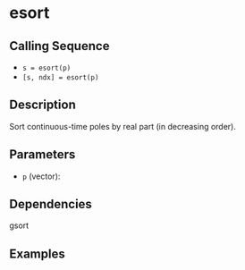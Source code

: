# esort
## Calling Sequence
- `s = esort(p)`
- `[s, ndx] = esort(p)`

## Description
Sort continuous-time poles by real part (in decreasing order).

## Parameters
- `p` (vector):

## Dependencies
gsort

## Examples
